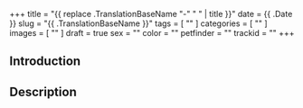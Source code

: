 +++
title = "{{ replace .TranslationBaseName "-" " " | title }}"
date = {{ .Date }}
slug = "{{ .TranslationBaseName }}"
tags = [
	""
]
categories = [
	""
]
images = [
	""
]
draft = true
sex = ""
color = ""
petfinder = ""
trackid = ""
+++

## Introduction

## Description